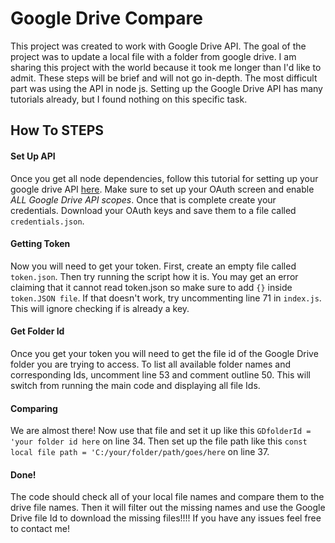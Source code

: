 # Google Drive Compare

This project was created to work with Google Drive API. The goal of the project was to update a local file with a folder from google drive. I am sharing this project with the world because it took me longer than I'd like to admit. These steps will be brief and will not go in-depth. The most difficult part was using the API in node js. Setting up the Google Drive API has many tutorials already, but I found nothing on this specific task. 


## How To STEPS


#### Set Up API

Once you get all node dependencies, follow this tutorial for setting up your google drive API [here](https://developers.google.com/drive/api/v3/enable-drive-api). Make sure to set up your OAuth screen and enable *ALL Google Drive API scopes*. Once that is complete create your credentials. Download your OAuth keys and save them to a file called ``credentials.json``. 


#### Getting Token

Now you will need to get your token. First, create an empty file called ``token.json``. Then try running the script how it is. You may get an error claiming that it cannot read token.json so make sure to add ``{}`` inside ``token.JSON file``. If that doesn't work, try uncommenting line 71 in ``index.js``. This will ignore checking if is already a key.


#### Get Folder Id

Once you get your token you will need to get the file id of the Google Drive folder you are trying to access. To list all available folder names and corresponding Ids, uncomment line 53 and comment outline 50. This will switch from running the main code and displaying all file Ids. 


#### Comparing

We are almost there! Now use that file and set it up like this ``GDfolderId = 'your folder id here`` on line 34. Then set up the file path like this ``const local file path = 'C:/your/folder/path/goes/here`` on line 37.
 
 
 
 #### Done!
 
 The code should check all of your local file names and compare them to the drive file names. Then it will filter out the missing names and use the Google Drive file Id to download the missing files!!!! If you have any issues feel free to contact me!
 
 
 
